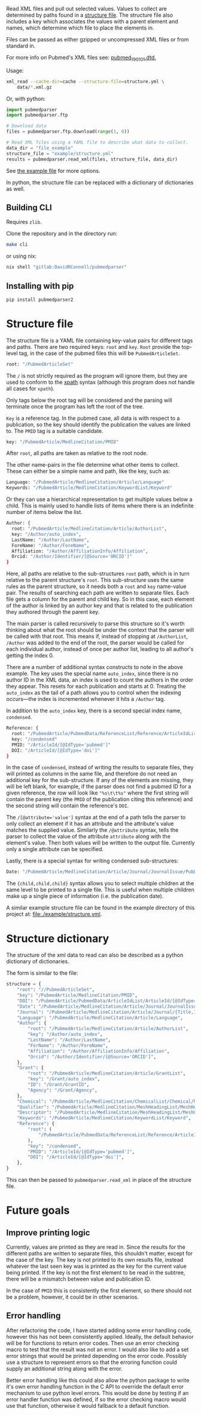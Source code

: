 Read XML files and pull out selected values. Values to collect are
determined by paths found in a [structure file](#structure-file). The
structure file also includes a key which associates the values with a
parent element and names, which determine which file to place the
elements in.

Files can be passed as either gzipped or uncompressed XML files or from
standard in.

For more info on Pubmed's XML files see:
[pubmed<sub>190101</sub>.dtd.](https://dtd.nlm.nih.gov/ncbi/pubmed/doc/out/190101/index.html)

Usage:

``` bash
xml_read --cache-dir=cache --structure-file=structure.yml \
    data/*.xml.gz
```

Or, with python:

``` python
import pubmedparser
import pubmedparser.ftp

# Download data
files = pubmedparser.ftp.download(range(1, 6))

# Read XML files using a YAML file to describe what data to collect.
data_dir = "file_example"
structure_file = "example/structure.yml"
results = pubmedparser.read_xml(files, structure_file, data_dir)
```

See [the example
file](https://gitlab.com/net-synergy/pubmedparser/-/blob/master/example/creating_graphs.py)
for more options.

In python, the structure file can be replaced with a dictionary of
dictionaries as well.

## Building CLI

Requires `zlib`.

Clone the repository and in the directory run:

``` bash
make cli
```

or using nix:

``` bash
nix shell "gitlab:DavidRConnell/pubmedparser"
```

## Installing with pip

``` bash
pip install pubmedparser2
```

# Structure file

The structure file is a YAML file containing key-value pairs for
different tags and paths. There are two required keys: `root` and `key`.
`Root` provide the top-level tag, in the case of the pubmed files this
will be `PubmedArticleSet`.

``` bash
root: "/PubmedArticleSet"
```

The `/` is not strictly required as the program will ignore them, but
they are used to conform to the
[xpath](https://en.wikipedia.org/wiki/XPath) syntax (although this
program does not handle all cases for `xpath`).

Only tags below the root tag will be considered and the parsing will
terminate once the program has left the root of the tree.

`Key` is a reference tag. In the pubmed case, all data is with respect
to a publication, so the key should identify the publication the values
are linked to. The `PMID` tag is a suitable candidate.

``` bash
key: "/PubmedArticle/MedlineCitation/PMID"
```

After `root`, all paths are taken as relative to the root node.

The other name-pairs in the file determine what other items to collect.
These can either be a simple name and path, like the key, such as:

``` bash
Language: "/PubmedArticle/MedlineCitation/Article/Language"
Keywords: "/PubmedArticle/MedlineCitation/KeywordList/Keyword"
```

Or they can use a hierarchical representation to get multiple values
below a child. This is mainly used to handle lists of items where there
is an indefinite number of items below the list.

``` bash
Author: {
  root: "/PubmedArticle/MedlineCitation/Article/AuthorList",
  key: "/Author/auto_index",
  LastName: "/Author/LastName",
  ForeName: "/Author/ForeName",
  Affiliation: "/Author/AffiliationInfo/Affiliation",
  Orcid: "/Author/Identifier/[@Source='ORCID']"
}
```

Here, all paths are relative to the sub-structures `root` path, which is
in turn relative to the parent structure's `root`. This sub-structure
uses the same rules as the parent structure, so it needs both a `root`
and `key` name-value pair. The results of searching each path are
written to separate files. Each file gets a column for the parent and
child key. So in this case, each element of the author is linked by an
author key and that is related to the publication they authored through
the parent key.

The main parser is called recursively to parse this structure so it's
worth thinking about what the root should be under the context that the
parser will be called with that root. This means if, instead of stopping
at `/AuthorList`, `/Author` was added to the end of the root, the parser
would be called for each individual author, instead of once per author
list, leading to all author's getting the index 0.

There are a number of additional syntax constructs to note in the above
example. The key uses the special name `auto_index`, since there is no
author ID in the XML data, an index is used to count the authors in the
order they appear. This resets for each publication and starts at 0.
Treating the `auto_index` as the tail of a path allows you to control
when the indexing occurs—the index is incremented whenever it hits a
`/Author` tag.

In addition to the `auto_index` key, there is a second special index
name, `condensed`.

``` bash
Reference: {
  root: "/PubmedArticle/PubmedData/ReferenceList/Reference/ArticleIdList"
  key: "/condensed"
  PMID: "/ArticleId/[@IdType='pubmed']"
  DOI: "/ArticleId/[@IdType='doi']"
}
```

In the case of `condensed`, instead of writing the results to separate
files, they will printed as columns in the same file, and therefore do
not need an additional key for the sub-structure. If any of the elements
are missing, they will be left blank, for example, if the parser does
not find a pubmed ID for a given reference, the row will look like
`"%s\t\t%s"` where the first string will contain the parent key (the
`PMID` of the publication citing this reference) and the second string
will contain the reference's `DOI`.

The `/[@attribute='value']` syntax at the end of a path tells the parser
to only collect an element if it has an attribute and the attribute's
value matches the supplied value. Similarly the `/@attribute` syntax,
tells the parser to collect the value of the attribute `attribute` along
with the element's value. Then both values will be written to the output
file. Currently only a single attribute can be specified.

Lastly, there is a special syntax for writing condensed sub-structures:

``` bash
Date: "/PubmedArticle/MedlineCitation/Article/Journal/JournalIssue/PubDate/{Year,Month,Day}"
```

The `{child,child,child}` syntax allows you to select multiple children
at the same level to be printed to a single file. This is useful when
multiple children make up a single piece of information (i.e. the
publication date).

A similar example structure file can be found in the example directory
of this project at:
[file:./example/structure.yml](./example/structure.yml).

# Structure dictionary

The structure of the xml data to read can also be described as a python
dictionary of dictionaries.

The form is similar to the file:

``` python
structure = {
    "root": "//PubmedArticleSet",
    "key": "/PubmedArticle/MedlineCitation/PMID",
    "DOI": "/PubmedArticle/PubmedData/ArticleIdList/ArticleId/[@IdType='doi']",
    "Date": "/PubmedArticle/MedlineCitation/Article/Journal/JournalIssue/PubDate/{Year,Month,Day}",
    "Journal": "/PubmedArticle/MedlineCitation/Article/Journal/{Title,ISOAbbreviation}",
    "Language": "/PubmedArticle/MedlineCitation/Article/Language",
    "Author": {
        "root": "/PubmedArticle/MedlineCitation/Article/AuthorList",
        "key": "/Author/auto_index",
        "LastName": "/Author/LastName",
        "ForName": "/Author/ForeName",
        "Affiliation": "/Author/AffiliationInfo/Affiliation",
        "Orcid": "/Author/Identifier/[@Source='ORCID']",
    },
    "Grant": {
        "root": "/PubmedArticle/MedlineCitation/Article/GrantList",
        "key": "/Grant/auto_index",
        "ID": "/Grant/GrantID",
        "Agency": "/Grant/Agency",
    },
    "Chemical": "/PubmedArticle/MedlineCitation/ChemicalList/Chemical/NameOfSubstance/@UI",
    "Qualifier": "/PubmedArticle/MedlineCitation/MeshHeadingList/MeshHeading/QualifierName/@UI",
    "Descriptor": "/PubmedArticle/MedlineCitation/MeshHeadingList/MeshHeading/DescriptorName/@UI",
    "Keywords": "/PubmedArticle/MedlineCitation/KeywordList/Keyword",
    "Reference": {
        "root": (
            "/PubmedArticle/PubmedData/ReferenceList/Reference/ArticleIdList"
        ),
        "key": "/condensed",
        "PMID": "/ArticleId/[@IdType='pubmed']",
        "DOI": "/ArticleId/[@IdType='doi']",
    },
}
```

This can then be passed to `pubmedparser.read_xml` in place of the
structure file.

# Future goals

## Improve printing logic

Currently, values are printed as they are read in. Since the results for
the different paths are written to separate files, this shouldn't
matter, except for the case of the key. The key is not printed to its
own results file, instead whatever the last seen key was is printed as
the key for the current value being printed. If the key is not the first
element to be read in the subtree, there will be a mismatch between
value and publication ID.

In the case of `PMID` this is consistently the first element, so there
should not be a problem, however, it could be in other scenarios.

## Error handling

After refactoring the code, I have started adding some error handling
code, however this has not been consistently applied. Ideally, the
default behavior will be for functions to return error codes. Then use
an error checking macro to test that the result was not an error. I
would also like to add a set error strings that would be printed
depending on the error code. Possibly use a structure to represent
errors so that the erroring function could supply an additional string
along with the error.

Better error handling like this could also allow the python package to
write it's own error handling function in the C API to override the
default error mechanism to use python level errors. This would be done
by testing if an error handler function was defined, if so the error
checking macro would use that function, otherwise it would fallback to a
default function.
